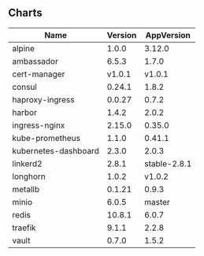 ## Charts
Name | Version | AppVersion
-----|---------|-----------
alpine | 1.0.0 | 3.12.0
ambassador | 6.5.3 | 1.7.0
cert-manager | v1.0.1 | v1.0.1
consul | 0.24.1 | 1.8.2
haproxy-ingress | 0.0.27 | 0.7.2
harbor | 1.4.2 | 2.0.2
ingress-nginx | 2.15.0 | 0.35.0
kube-prometheus | 1.1.0 | 0.41.1
kubernetes-dashboard | 2.3.0 | 2.0.3
linkerd2 | 2.8.1 | stable-2.8.1
longhorn | 1.0.2 | v1.0.2
metallb | 0.1.21 | 0.9.3
minio | 6.0.5 | master
redis | 10.8.1 | 6.0.7
traefik | 9.1.1 | 2.2.8
vault | 0.7.0 | 1.5.2
